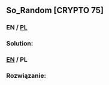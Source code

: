 ## So_Random [CRYPTO 75]

>

### EN / [PL](#rozwiązanie)

### Solution:

### [EN](#solution) / PL

### Rozwiązanie:
